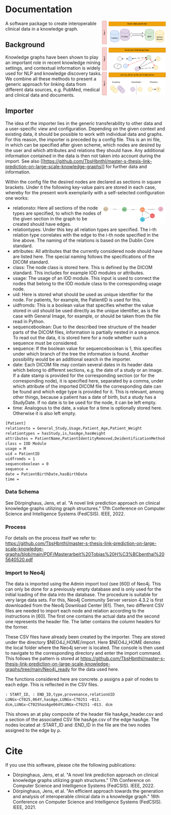 # Documentation

<img src="abb/Bioinf.png" align="right" width="400" alt="Drawing" style="float:right;width: 200px;"/>

A software package to create interoperable clinical data in a knowledge graph.

## Background

Knowledge graphs have been shown to play an important role in recent knowledge mining settings, and contextual information is widely used for NLP and knowledge discovery tasks. We combine all these methods to present a generic approach for linking data from different data sources, e.g. PubMed, medical and clinical data and documents.



## Importer

The idea of the importer lies in the generic transferability to other data and a user-specific view and configuration. Depending on the given context and existing data, it should be possible to work with individual data and graphs. For this reason, the importer is preceded by a config file. This is an ini file, in which can be specified after given scheme, which nodes are desired by the user and which attributes and relations they should have. Any additional information contained in the data is then not taken into account during the import. See also [[https://github.com/TbsHbnthl/master-s-thesis-link-prediction-on-large-scale-knowledge-graphs]] for further data and information.

Within the config file the desired nodes are declared as sections in square brackets. Under it the following key-value pairs are stored in each case, whereby for the present work exemplarily with a self-selected configuration one works:

<img src="abb/exg.png" align="right" width="200" alt="Drawing" style="float:right;width: 200px;"/>

* relationsto: Here all sections of the node types are specified, to which the nodes of the given section in the graph to be created should have edges.
* relationtypes: Under this key all relation types are specified. The i-th relation type correlates with the edge to the i-th node specified in the line above. The naming of the relations is based on the Dublin Core standard.
* attributes: All attributes that the currently considered node should have are listed here. The special naming follows the specifications of the DICOM standard.
* class: The node class is stored here. This is defined by the DICOM standard. This includes for example IOD modules or attributes. 
* usage: The usage of an IOD module. This input is used to connect the nodes that belong to the IOD module class to the corresponding usage node.
* uid: Here is stored what should be used as unique identifier for the node. For patients, for example, the PatientID is used for this.
* uidfromds: This is a boolean value that specifies whether the value stored in uid should be used directly as the unique identifier, as is the case with General Image, for example, or should be taken from the file read in Python. 
* sequenceboolean: Due to the described tree structure of the header parts of the DICOM files, information is partially nested in a sequence. To read out the data, it is stored here for a node whether such a sequence must be considered.
* sequence: If the boolean value for sequenceboolean is 1, this specifies under which branch of the tree the information is found. Another possibility would be an additional search in the importer. 
* date: Each DICOM file may contain several dates in its header data which belong to different sections, e.g. the date of a study or an image. If a date stamp is provided for the corresponding section (or for the corresponding node), it is specified here, separated by a comma, under which attribute of the imported DICOM file the corresponding date can be found and which edge type is provided for it. This is relevant, among other things, because a patient has a date of birth, but a study has a StudyDate. If no date is to be used for the node, it can be left empty.
* time: Analogous to the date, a value for a time is optionally stored here. Otherwise it is also left empty.


```
[Patient]
relationsto = General_Study,Usage,Patient_Age,Patient_Weight
relationtypes = hasStudy,is,hasAge,hasWeight
attributes = PatientName,PatientIdentityRemoved,DeidentificationMethod
class = IOD Module
usage = M
uid = PatientID
uidfromds = 1
sequenceboolean = 0
sequence =
date = PatientBirthDate,hasBirthDate
time =
```

### Data Schema

See Dörpinghaus, Jens, et al. "A novel link prediction approach on clinical knowledge graphs utilizing graph structures." 17th Conference on Computer Science and Intelligence Systems (FedCSIS). IEEE, 2022.

### Process

For details on the process itself we refer to: https://github.com/TbsHbnthl/master-s-thesis-link-prediction-on-large-scale-knowledge-graphs/blob/main/PDF/Masterarbeit%20Tobias%20H%C3%BCbenthal%205640520.pdf

### Import to Neo4j

The data is imported using the Admin import tool (see [60]) of Neo4j. This can only be done for a previously empty database and is only used for the initial loading of the data into the database. The procedure is suitable for very large data sets. For this, Neo4j Community Server version 4.3.2 is first downloaded from the Neo4j Download Center [61]. Then, two different CSV files are needed to import each node and relation according to the instructions in [60]. The first one contains the actual data and the second one represents the header file. The latter contains the column headers for the former.

These CSV files have already been created by the importer. They are stored under the directory $NEO4J_HOME/import. Here $NEO4J_HOME denotes the local folder where the Neo4j server is located. The console is then used to navigate to the corresponding directory and enter the import command. This follows the pattern is stored at https://github.com/TbsHbnthl/master-s-thesis-link-prediction-on-large-scale-knowledge-graphs/tree/main/Neo4j_ready for the data used here.

The functions considered here are concrete. ρ assigns a pair of nodes to each edge. This is reflected in the CSV files. 

```
: START_ID, : END_ID,type,provenance,relationUID
LUNGx−CT025,064Y,hasAge,LUNGx−CT0251 −013. dcm,LUNGx−CT025hasAge064YLUNGx−CT0251 −013. dcm
```
This shows an at play composite of the header file hasAge_header.csv and a section of the associated CSV file hasAge.csv of the edge hasAge. The nodes located at :START_ID and :END_ID in the file are the two nodes assigned to the edge by ρ.

# Cite

If you use this software, please cite the following publications:
* Dörpinghaus, Jens, et al. "A novel link prediction approach on clinical knowledge graphs utilizing graph structures." 17th Conference on Computer Science and Intelligence Systems (FedCSIS). IEEE, 2022.
* Dörpinghaus, Jens, et al. "An efficient approach towards the generation and analysis of interoperable clinical data in a knowledge graph." 16th Conference on Computer Science and Intelligence Systems (FedCSIS). IEEE, 2021.
